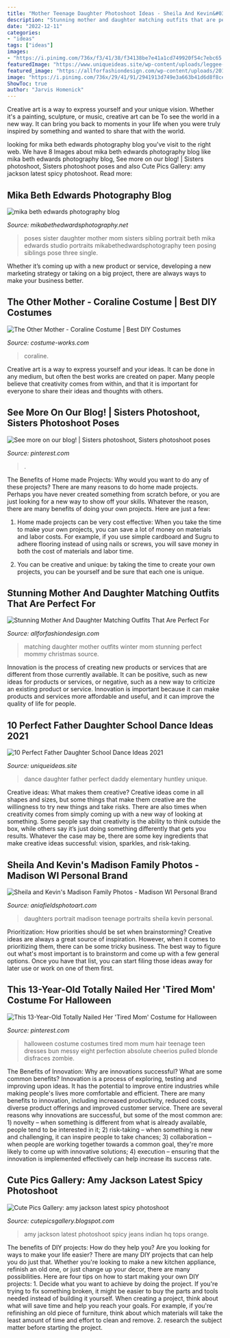 ```yaml
---
title: "Mother Teenage Daughter Photoshoot Ideas - Sheila And Kevin&#039;s Madison Family Photos"
description: "Stunning mother and daughter matching outfits that are perfect for"
date: "2022-12-11"
categories:
- "ideas"
tags: ["ideas"]
images:
- "https://i.pinimg.com/736x/f3/41/38/f34138be7e41a1cd749920f54c7ebc65.jpg"
featuredImage: "https://www.uniqueideas.site/wp-content/uploads/leggee-elementary-hosts-annual-daddy-daughter-dance-the-huntley.jpg"
featured_image: "https://allforfashiondesign.com/wp-content/uploads/2017/12/mommy-and-me-christmas-dresses-mom-matching-dressesmom-600x901.jpg"
image: "https://i.pinimg.com/736x/29/41/91/2941913d749e3a663b41d6d8f8cefe20.jpg"
ShowToc: true
author: "Jarvis Homenick"
---
```



Creative art is a way to express yourself and your unique vision. Whether it's a painting, sculpture, or music, creative art can be To see the world in a new way. It can bring you back to moments in your life when you were truly inspired by something and wanted to share that with the world.

	

		
looking for mika beth edwards photography blog you've visit to the right web. We have 8 Images about mika beth edwards photography blog like mika beth edwards photography blog, See more on our blog! | Sisters photoshoot, Sisters photoshoot poses and also Cute Pics Gallery: amy jackson latest spicy photoshoot. Read more:
		
    
## Mika Beth Edwards Photography Blog

<img loading=lazy src="http://www.mikabethedwardsphotography.net/wp-content/uploads/2015/01/10.jpg" onerror="this.onerror=null;this.src='https://tse4.mm.bing.net/th?id=OIP.effHKWnpBNTRVPKEWvTyBgHaLH&amp;pid=15.1';" alt="mika beth edwards photography blog">

_Source: mikabethedwardsphotography.net_

>poses sister daughter mother mom sisters sibling portrait beth mika edwards studio portraits mikabethedwardsphotography teen posing siblings pose three single. 

	

Whether it’s coming up with a new product or service, developing a new marketing strategy or taking on a big project, there are always ways to make your business better.

    
## The Other Mother - Coraline Costume | Best DIY Costumes

<img loading=lazy src="https://photos.costume-works.com/full/the_other_mother_coraline.jpg" onerror="this.onerror=null;this.src='https://tse1.mm.bing.net/th?id=OIP.cBADdeuspKgzXn1QtF-nfwHaJ3&amp;pid=15.1';" alt="The Other Mother - Coraline Costume | Best DIY Costumes">

_Source: costume-works.com_

>coraline. 

	

Creative art is a way to express yourself and your ideas. It can be done in any medium, but often the best works are created on paper. Many people believe that creativity comes from within, and that it is important for everyone to share their ideas and thoughts with others.

    
## See More On Our Blog! | Sisters Photoshoot, Sisters Photoshoot Poses

<img loading=lazy src="https://i.pinimg.com/736x/29/41/91/2941913d749e3a663b41d6d8f8cefe20.jpg" onerror="this.onerror=null;this.src='https://tse2.mm.bing.net/th?id=OIP.rnzAbdZKQDQOX62YDr8QJQHaHa&amp;pid=15.1';" alt="See more on our blog! | Sisters photoshoot, Sisters photoshoot poses">

_Source: pinterest.com_

>. 

	

The Benefits of Home made Projects: Why would you want to do any of these projects?
There are many reasons to do home made projects. Perhaps you have never created something from scratch before, or you are just looking for a new way to show off your skills. Whatever the reason, there are many benefits of doing your own projects. Here are just a few: 
1. Home made projects can be very cost effective: When you take the time to make your own projects, you can save a lot of money on materials and labor costs. For example, if you use simple cardboard and Sugru to adhere flooring instead of using nails or screws, you will save money in both the cost of materials and labor time. 

2. You can be creative and unique: by taking the time to create your own projects, you can be yourself and be sure that each one is unique.

    
## Stunning Mother And Daughter Matching Outfits That Are Perfect For

<img loading=lazy src="https://allforfashiondesign.com/wp-content/uploads/2017/12/mommy-and-me-christmas-dresses-mom-matching-dressesmom-600x901.jpg" onerror="this.onerror=null;this.src='https://tse2.mm.bing.net/th?id=OIP.fUMXkMVJ692eOcBFmfesTQHaLH&amp;pid=15.1';" alt="Stunning Mother And Daughter Matching Outfits That Are Perfect For">

_Source: allforfashiondesign.com_

>matching daughter mother outfits winter mom stunning perfect mommy christmas source. 

	

Innovation is the process of creating new products or services that are different from those currently available. It can be positive, such as new ideas for products or services, or negative, such as a new way to criticize an existing product or service. Innovation is important because it can make products and services more affordable and useful, and it can improve the quality of life for people.

    
## 10 Perfect Father Daughter School Dance Ideas 2021

<img loading=lazy src="https://www.uniqueideas.site/wp-content/uploads/leggee-elementary-hosts-annual-daddy-daughter-dance-the-huntley.jpg" onerror="this.onerror=null;this.src='https://tse3.mm.bing.net/th?id=OIP.xGLvQBmqPrXFcf37CZlAiAHaJ4&amp;pid=15.1';" alt="10 Perfect Father Daughter School Dance Ideas 2021">

_Source: uniqueideas.site_

>dance daughter father perfect daddy elementary huntley unique. 

	

Creative ideas: What makes them creative?
Creative ideas come in all shapes and sizes, but some things that make them creative are the willingness to try new things and take risks. There are also times when creativity comes from simply coming up with a new way of looking at something. Some people say that creativity is the ability to think outside the box, while others say it’s just doing something differently that gets you results. Whatever the case may be, there are some key ingredients that make creative ideas successful: vision, sparkles, and risk-taking.

    
## Sheila And Kevin&#039;s Madison Family Photos - Madison WI Personal Brand

<img loading=lazy src="http://aniafieldsphotoart.com/blog/wp-content/uploads/2014/12/Madison-family-photos.jpg" onerror="this.onerror=null;this.src='https://tse1.mm.bing.net/th?id=OIP.5KUqE1-_ggqkRnX3EaL7BAHaDt&amp;pid=15.1';" alt="Sheila and Kevin&#039;s Madison Family Photos - Madison WI Personal Brand">

_Source: aniafieldsphotoart.com_

>daughters portrait madison teenage portraits sheila kevin personal. 

	

Prioritization: How priorities should be set when brainstorming?
Creative ideas are always a great source of inspiration. However, when it comes to prioritizing them, there can be some tricky business. The best way to figure out what's most important is to brainstorm and come up with a few general options. Once you have that list, you can start filing those ideas away for later use or work on one of them first.

    
## This 13-Year-Old Totally Nailed Her &#039;Tired Mom&#039; Costume For Halloween

<img loading=lazy src="https://i.pinimg.com/736x/f3/41/38/f34138be7e41a1cd749920f54c7ebc65.jpg" onerror="this.onerror=null;this.src='https://tse2.mm.bing.net/th?id=OIP.NA8OyWA_REfHdosv6HhzXgHaJ3&amp;pid=15.1';" alt="This 13-Year-Old Totally Nailed Her &#039;Tired Mom&#039; Costume for Halloween">

_Source: pinterest.com_

>halloween costume costumes tired mom mum hair teenage teen dresses bun messy eight perfection absolute cheerios pulled blonde disfraces zombie. 

	

The Benefits of Innovation: Why are innovations successful? What are some common benefits?
Innovation is a process of exploring, testing and improving upon ideas. It has the potential to improve entire industries while making people's lives more comfortable and efficient. There are many benefits to innovation, including increased productivity, reduced costs, diverse product offerings and improved customer service.
There are several reasons why innovations are successful, but some of the most common are: 1) novelty – when something is different from what is already available, people tend to be interested in it; 2) risk-taking – when something is new and challenging, it can inspire people to take chances; 3) collaboration – when people are working together towards a common goal, they're more likely to come up with innovative solutions; 4) execution – ensuring that the innovation is implemented effectively can help increase its success rate.

    
## Cute Pics Gallery: Amy Jackson Latest Spicy Photoshoot

<img loading=lazy src="http://1.bp.blogspot.com/-R711Fau5xVU/UHm1K7LcwQI/AAAAAAAADYc/ChRLJGAs1-M/s1600/amy+jackson+latest+hot+photoshoot00.JPG" onerror="this.onerror=null;this.src='https://tse1.mm.bing.net/th?id=OIP.PL6TkruFfye-wfKN1_FD0AHaLE&amp;pid=15.1';" alt="Cute Pics Gallery: amy jackson latest spicy photoshoot">

_Source: cutepicsgallery.blogspot.com_

>amy jackson latest photoshoot spicy jeans indian hq tops orange. 

	

The benefits of DIY projects: How do they help you?
Are you looking for ways to make your life easier? There are many DIY projects that can help you do just that. Whether you're looking to make a new kitchen appliance, refinish an old one, or just change up your decor, there are many possibilities. Here are four tips on how to start making your own DIY projects: 1. Decide what you want to achieve by doing the project. If you're trying to fix something broken, it might be easier to buy the parts and tools needed instead of building it yourself. When creating a project, think about what will save time and help you reach your goals. For example, if you're refinishing an old piece of furniture, think about which materials will take the least amount of time and effort to clean and remove. 2. research the subject matter before starting the project.

